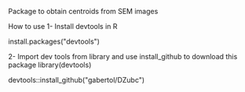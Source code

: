 Package to obtain centroids from SEM images

How to use
1- Install devtools in R 

install.packages("devtools")

2- Import dev tools from library and use install_github to download this package library(devtools) 

devtools::install_github("gabertol/DZubc")
